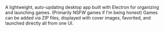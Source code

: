 A lightweight, auto-updating desktop app built with Electron
 for organizing and launching games. (Primarily NSFW games if I'm being honest)
Games can be added via ZIP files, displayed with cover images, favorited, and launched directly all from one UI.
